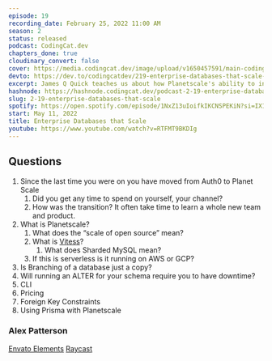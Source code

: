 ```yaml
---
episode: 19
recording_date: February 25, 2022 11:00 AM
season: 2
status: released
podcast: CodingCat.dev
chapters_done: true
cloudinary_convert: false
cover: https://media.codingcat.dev/image/upload/v1650457591/main-codingcatdev-photo/planetscale_enterprise_data_that_scales.jpg
devto: https://dev.to/codingcatdev/219-enterprise-databases-that-scale-5036
excerpt: James Q Quick teaches us about how Planetscale's ability to infinitely scale SQL horizontally at the push of a button.
hashnode: https://hashnode.codingcat.dev/podcast-2-19-enterprise-databases-that-scale
slug: 2-19-enterprise-databases-that-scale
spotify: https://open.spotify.com/episode/1NxZ13uIoifkIKCNSPEKiN?si=IX11vRQ1Tx6u3FYZxxatCg
start: May 11, 2022
title: Enterprise Databases that Scale
youtube: https://www.youtube.com/watch?v=RTFMT9BKDIg
---
```

## Questions

1. Since the last time you were on you have moved from Auth0 to Planet Scale
    1. Did you get any time to spend on yourself, your channel?
    2. How was the transition? It often take time to learn a whole new team and product.
2. What is Planetscale?
    1. What does the “scale of open source” mean?
    2. What is [Vitess](https://vitess.io/)?
        1. What does Sharded MySQL mean?
    3. If this is serverless is it running on AWS or GCP?
3. Is Branching of a database just a copy?
4. Will running an ALTER for your schema require you to have downtime?
5. CLI
6. Pricing
7. Foreign Key Constraints
8. Using Prisma with Planetscale

### Alex Patterson

[Envato Elements](https://elements.envato.com/)
[Raycast](https://ray.so/)